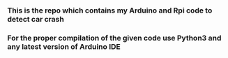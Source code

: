 ###  This is the repo which contains my Arduino and Rpi code to detect car crash
### For the proper compilation of the given code use Python3 and any latest version of Arduino IDE

